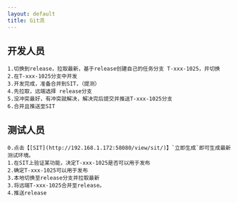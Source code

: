 ```yaml
---
layout: default
title: Git流
---
```


## 开发人员

	1.切换到release，拉取最新，基于release创建自己的任务分支 T-xxx-1025，并切换
	2.在T-xxx-1025分支中开发
	3.开发完成，准备合并到SIT，（提测）
	4.先拉取，远端选择 release分支
	5.没冲突最好，有冲突就解决，解决完后提交并推送T-xxx-1025分支
	6.合并且推送至SIT
	
	
	
## 测试人员

	0.点击【[SIT](http://192.168.1.172:58080/view/sit/)】`立即生成`即可生成最新测试环境。
	1.在SIT上验证某功能，决定T-xxx-1025是否可以用于发布
	2.确定T-xxx-1025可以用于发布
	3.本地切换至release分支并拉取最新
	3.将远端T-xxx-1025合并至release。
	4.推送release
